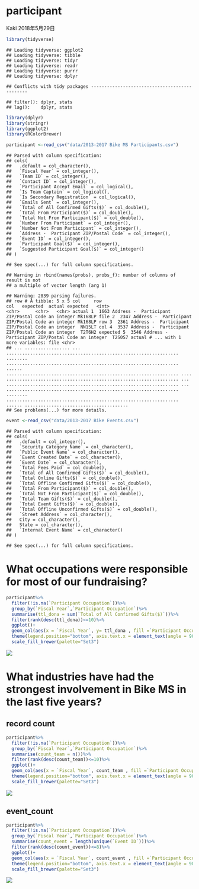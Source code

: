 participant
================
Kaki
2018年5月29日

``` r
library(tidyverse)
```

    ## Loading tidyverse: ggplot2
    ## Loading tidyverse: tibble
    ## Loading tidyverse: tidyr
    ## Loading tidyverse: readr
    ## Loading tidyverse: purrr
    ## Loading tidyverse: dplyr

    ## Conflicts with tidy packages ----------------------------------------------

    ## filter(): dplyr, stats
    ## lag():    dplyr, stats

``` r
library(dplyr)
library(stringr)
library(ggplot2)
library(RColorBrewer)
```

``` r
participant <-read_csv("data/2013-2017 Bike MS Participants.csv")
```

    ## Parsed with column specification:
    ## cols(
    ##   .default = col_character(),
    ##   `Fiscal Year` = col_integer(),
    ##   `Team ID` = col_integer(),
    ##   `Contact ID` = col_integer(),
    ##   `Participant Accept Email` = col_logical(),
    ##   `Is Team Captain` = col_logical(),
    ##   `Is Secondary Registration` = col_logical(),
    ##   `Emails Sent` = col_integer(),
    ##   `Total of All Confirmed Gifts($)` = col_double(),
    ##   `Total From Participant($)` = col_double(),
    ##   `Total Not From Participant($)` = col_double(),
    ##   `Number From Participant` = col_integer(),
    ##   `Number Not From Participant` = col_integer(),
    ##   `Address -  Participant ZIP/Postal Code` = col_integer(),
    ##   `Event ID` = col_integer(),
    ##   `Participant Goal($)` = col_integer(),
    ##   `Suggested Participant Goal($)` = col_integer()
    ## )

    ## See spec(...) for full column specifications.

    ## Warning in rbind(names(probs), probs_f): number of columns of result is not
    ## a multiple of vector length (arg 1)

    ## Warning: 2839 parsing failures.
    ## row # A tibble: 5 x 5 col     row                                    col   expected  actual expected   <int>                                  <chr>      <chr>   <chr> actual 1  1663 Address -  Participant ZIP/Postal Code an integer Mk168LP file 2  2347 Address -  Participant ZIP/Postal Code an integer Mk168LP row 3  2361 Address -  Participant ZIP/Postal Code an integer  NN15LT col 4  3537 Address -  Participant ZIP/Postal Code an integer  T2T6H2 expected 5  3546 Address -  Participant ZIP/Postal Code an integer  T2S0S7 actual # ... with 1 more variables: file <chr>
    ## ... ................. ... ................................................................. ........ ................................................................. ...... ................................................................. .... ................................................................. ... ................................................................. ... ................................................................. ........ ................................................................. ...... .......................................
    ## See problems(...) for more details.

``` r
event <-read_csv("data/2013-2017 Bike Events.csv")
```

    ## Parsed with column specification:
    ## cols(
    ##   .default = col_integer(),
    ##   `Security Category Name` = col_character(),
    ##   `Public Event Name` = col_character(),
    ##   `Event Created Date` = col_character(),
    ##   `Event Date` = col_character(),
    ##   `Total Fees Paid` = col_double(),
    ##   `Total of All Confirmed Gifts($)` = col_double(),
    ##   `Total Online Gifts($)` = col_double(),
    ##   `Total Offline Confirmed Gifts($)` = col_double(),
    ##   `Total From Participant($)` = col_double(),
    ##   `Total Not From Participant($)` = col_double(),
    ##   `Total Team Gifts($)` = col_double(),
    ##   `Total Event Gifts($)` = col_double(),
    ##   `Total Offline Unconfirmed Gifts($)` = col_double(),
    ##   `Street Address` = col_character(),
    ##   City = col_character(),
    ##   State = col_character(),
    ##   `Internal Event Name` = col_character()
    ## )

    ## See spec(...) for full column specifications.

What occupations were responsible for most of our fundraising?
==============================================================

``` r
participant%>%
  filter(!is.na(`Participant Occupation`))%>%
  group_by(`Fiscal Year`,`Participant Occupation`)%>%
  summarise(ttl_dona = sum(`Total of All Confirmed Gifts($)`))%>%
  filter(rank(desc(ttl_dona))<=10)%>%
  ggplot()+
  geom_col(aes(x = `Fiscal Year`, y= ttl_dona , fill =`Participant Occupation` ), position = "dodge")+
  theme(legend.position="bottom", axis.text.x = element_text(angle = 90, hjust = 1))+
  scale_fill_brewer(palette="Set3")
```

![](eda_files/figure-markdown_github-ascii_identifiers/unnamed-chunk-4-1.png)

What industries have had the strongest involvement in Bike MS in the last five years?
=====================================================================================

record count
------------

``` r
participant%>%
  filter(!is.na(`Participant Occupation`))%>%
  group_by(`Fiscal Year`,`Participant Occupation`)%>%
  summarise(count_team = n())%>%
  filter(rank(desc(count_team))<=10)%>%
  ggplot()+
  geom_col(aes(x = `Fiscal Year`, count_team , fill =`Participant Occupation` ), position = "dodge")+
  theme(legend.position="bottom", axis.text.x = element_text(angle = 90, hjust = 1))+
  scale_fill_brewer(palette="Set3")
```

![](eda_files/figure-markdown_github-ascii_identifiers/unnamed-chunk-5-1.png)

event\_count
------------

``` r
participant%>%
  filter(!is.na(`Participant Occupation`))%>%
  group_by(`Fiscal Year`,`Participant Occupation`)%>%
  summarise(count_event = length(unique(`Event ID`)))%>%
  filter(rank(desc(count_event))<=8)%>%
  ggplot()+
  geom_col(aes(x = `Fiscal Year`, count_event , fill =`Participant Occupation` ), position = "dodge")+
  theme(legend.position="bottom", axis.text.x = element_text(angle = 90, hjust = 1))+
  scale_fill_brewer(palette="Set3")
```

![](eda_files/figure-markdown_github-ascii_identifiers/unnamed-chunk-6-1.png)
